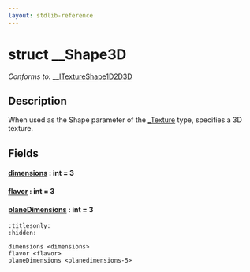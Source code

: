 ```yaml
---
layout: stdlib-reference
---
```


# struct \_\_Shape3D

*Conforms to:* [\_\_ITextureShape1D2D3D](../interfaces/0_itextureshape1d2d3d-023agik/index)

## Description

When used as the <span class='code'>Shape</span> parameter of the <span class='code'><a href="../types/0texture-01/index" class="code_type">_Texture</a></span> type, specifies a 3D texture.


## Fields

####  <a id="decl-dimensions"></a>[dimensions]() : int = 3
####  <a id="decl-flavor"></a>[flavor]() : int = 3
####  <a id="decl-planeDimensions"></a>[planeDimensions]() : int = 3


```{toctree}
:titlesonly:
:hidden:

dimensions <dimensions>
flavor <flavor>
planeDimensions <planedimensions-5>
```
